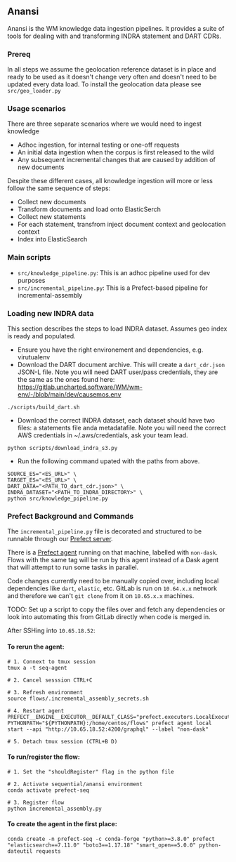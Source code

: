 ## Anansi
Anansi is the WM knowledge data ingestion pipelines. It provides a suite of tools for dealing with and transforming INDRA statement and DART CDRs.

### Prereq
In all steps we assume the geolocation reference dataset is in place and ready to be used as it doesn't change very often and doesn't need to be updated every data load. 
To install the geolocation data please see `src/geo_loader.py`

### Usage scenarios
There are three separate scenarios where we would need to ingest knowledge
- Adhoc ingestion, for internal testing or one-off requests
- An initial data ingestion when the corpus is first released to the wild
- Any subsequent incremental changes that are caused by addition of new documents

Despite these different cases, all knowledge ingestion will more or less follow the same sequence of steps:
- Collect new documents
- Transform documents and load onto ElasticSerch
- Collect new statements
- For each statement, transfrom inject document context and geolocation context
- Index into ElasticSearch

### Main scripts
- `src/knowledge_pipeline.py`: This is an adhoc pipeline used for dev purposes
- `src/incremental_pipeline.py`: This is a Prefect-based pipeline for incremental-assembly


### Loading new INDRA data
This section describes the steps to load INDRA dataset. Assumes geo index is ready and populated.
- Ensure you have the right environement and dependencies, e.g. virutualenv
- Download the DART document archive. This will create a `dart_cdr.json` JSON-L file. Note you will need DART user/pass credentials, they are the same as the ones found here: https://gitlab.uncharted.software/WM/wm-env/-/blob/main/dev/causemos.env

```
./scripts/build_dart.sh
```

- Download the correct INDRA dataset, each dataset should have two files: a statements file anda  metadatafile. Note you will need the correct AWS credentials in ~/.aws/credentials, ask your team lead.

```
python scripts/download_indra_s3.py
```

- Run the following command upated with the paths from above.

```
SOURCE_ES="<ES_URL>" \
TARGET_ES="<ES_URL>" \
DART_DATA="<PATH_TO_dart_cdr.json>" \
INDRA_DATASET="<PATH_TO_INDRA_DIRECTORY>" \
python src/knowledge_pipeline.py
```


### Prefect Background and Commands

The `incremental_pipeline.py` file is decorated and structured to be runnable through our [Prefect server](http://10.65.18.52:8080/default).

There is a [Prefect agent](https://docs.prefect.io/orchestration/agents/overview.html) running on that machine, labelled with `non-dask`. Flows with the same tag will be run by this agent instead of a Dask agent that will attempt to run some tasks in parallel.

Code changes currently need to be manually copied over, including local dependencies like `dart`, `elastic`, etc. GitLab is run on `10.64.x.x` network and therefore we can't `git clone` from it on `10.65.x.x` machines.

TODO: Set up a script to copy the files over and fetch any dependencies or look into automating this from GitLab directly when code is merged in.

After SSHing into `10.65.18.52`:

#### To rerun the agent:
```
# 1. Connext to tmux session
tmux a -t seq-agent

# 2. Cancel sesssion CTRL+C

# 3. Refresh environment
source flows/.incremental_assembly_secrets.sh

# 4. Restart agent
PREFECT__ENGINE__EXECUTOR__DEFAULT_CLASS="prefect.executors.LocalExecutor" PYTHONPATH="${PYTHONPATH}:/home/centos/flows" prefect agent local start --api "http://10.65.18.52:4200/graphql" --label "non-dask"

# 5. Detach tmux session (CTRL+B D)
```

#### To run/register the flow:
```
# 1. Set the "shouldRegister" flag in the python file

# 2. Activate sequential/anansi environment
conda activate prefect-seq

# 3. Register flow
python incremental_assembly.py
```

#### To create the agent in the first place:

`conda create -n prefect-seq -c conda-forge "python>=3.8.0" prefect "elasticsearch==7.11.0" "boto3==1.17.18" "smart_open==5.0.0" python-dateutil requests`
